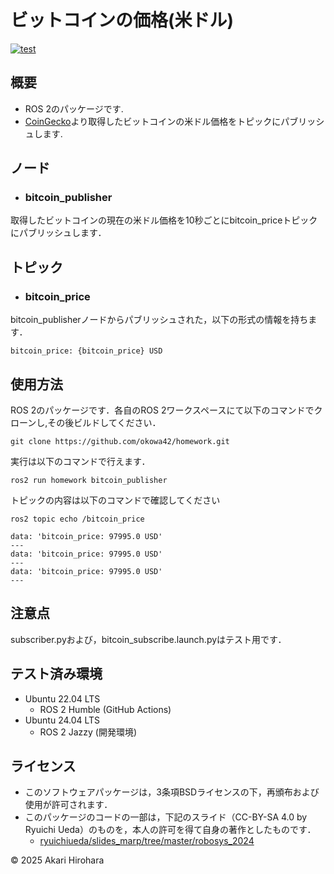 # ビットコインの価格(米ドル)
[![test](https://github.com/okowa42/homework/actions/workflows/test.yml/badge.svg)](https://github.com/okowa42/homework/actions/workflows/test.yml)

## 概要
- ROS 2のパッケージです.
- [CoinGecko](https://api.coingecko.com/api/v3/simple/price?ids=bitcoin&vs_currencies=usd)より取得したビットコインの米ドル価格をトピックにパブリッシュします.

## ノード
- ### bitcoin_publisher
取得したビットコインの現在の米ドル価格を10秒ごとにbitcoin_priceトピックにパブリッシュします．

## トピック
- ### bitcoin_price
bitcoin_publisherノードからパブリッシュされた，以下の形式の情報を持ちます．
```
bitcoin_price: {bitcoin_price} USD
```


## 使用方法
ROS 2のパッケージです．各自のROS 2ワークスペースにて以下のコマンドでクローンし,その後ビルドしてください．
```
git clone https://github.com/okowa42/homework.git
```
実行は以下のコマンドで行えます．
```
ros2 run homework bitcoin_publisher
```
トピックの内容は以下のコマンドで確認してください
```
ros2 topic echo /bitcoin_price 
```
```
data: 'bitcoin_price: 97995.0 USD'
---
data: 'bitcoin_price: 97995.0 USD'
---
data: 'bitcoin_price: 97995.0 USD'
---
```

## 注意点
subscriber.pyおよび，bitcoin_subscribe.launch.pyはテスト用です．

## テスト済み環境
- Ubuntu 22.04 LTS
  - ROS 2 Humble (GitHub Actions)
- Ubuntu 24.04 LTS
  - ROS 2 Jazzy (開発環境)

## ライセンス
- このソフトウェアパッケージは，3条項BSDライセンスの下，再頒布および使用が許可されます．
- このパッケージのコードの一部は，下記のスライド（CC-BY-SA 4.0 by Ryuichi Ueda）のものを，本人の許可を得て自身の著作としたものです．
    - [ryuichiueda/slides_marp/tree/master/robosys_2024](https://github.com/ryuichiueda/slides_marp/tree/master/robosys2024)

© 2025 Akari Hirohara 
